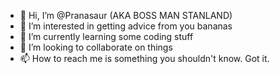 - 👋 Hi, I’m @Pranasaur (AKA BOSS MAN STANLAND)
- 👀 I’m interested in getting advice from you bananas
- 🌱 I’m currently learning some coding stuff
- 💞️ I’m looking to collaborate on things
- 📫 How to reach me is something you shouldn't know. Got it. 

<!---
Pranasaur/Pranasaur is a ✨ special ✨ repository because its `README.md` (this file) appears on your GitHub profile.
You can click the Preview link to take a look at your changes.
--->

